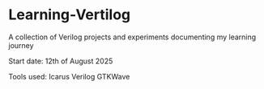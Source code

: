 # Learning-Vertilog
A collection of Verilog projects and experiments documenting my learning journey

Start date: 12th of August 2025

Tools used: 
Icarus Verilog
GTKWave 

